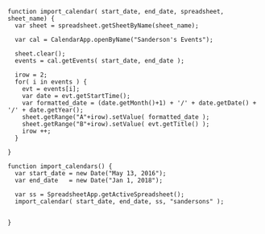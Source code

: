    function import_calendar( start_date, end_date, spreadsheet, sheet_name) {
      var sheet = spreadsheet.getSheetByName(sheet_name);

      var cal = CalendarApp.openByName("Sanderson's Events");

      sheet.clear();
      events = cal.getEvents( start_date, end_date ); 

      irow = 2;
      for( i in events ) {
        evt = events[i];
        var date = evt.getStartTime();
        var formatted_date = (date.getMonth()+1) + '/' + date.getDate() + '/' + date.getYear();
        sheet.getRange("A"+irow).setValue( formatted_date );
        sheet.getRange("B"+irow).setValue( evt.getTitle() );
        irow ++;
      }

    }

    function import_calendars() {
      var start_date = new Date("May 13, 2016");
      var end_date   = new Date("Jan 1, 2018");

      var ss = SpreadsheetApp.getActiveSpreadsheet();
      import_calendar( start_date, end_date, ss, "sandersons" );

    
    }
